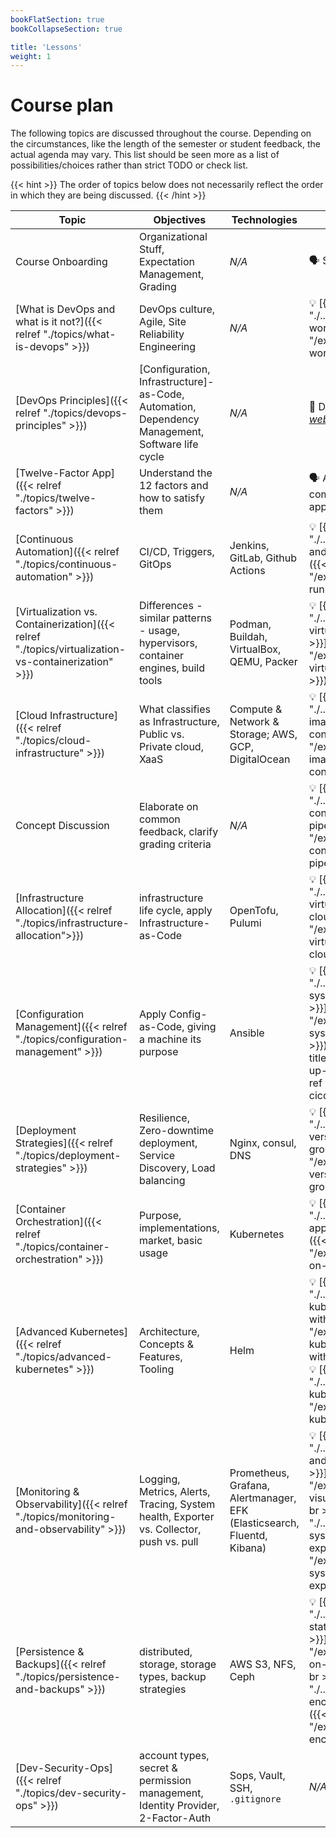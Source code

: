 ```yaml
---
bookFlatSection: true
bookCollapseSection: true

title: 'Lessons'
weight: 1
---
```



Course plan
===========


The following topics are discussed throughout the course. Depending on the circumstances, like the
length of the semester or student feedback, the actual agenda may vary. This list should be
seen more as a list of possibilities/choices rather than strict TODO or check list.
 
{{< hint >}}
The order of topics below does not necessarily reflect the order in which they are
being discussed.
{{< /hint >}}


| Topic                                                                                               | Objectives                                                                                      | Technologies                                                            | Activities(s)                                                                                                                                                                                                                                                                           |
|-----------------------------------------------------------------------------------------------------|-------------------------------------------------------------------------------------------------|-------------------------------------------------------------------------|-----------------------------------------------------------------------------------------------------------------------------------------------------------------------------------------------------------------------------------------------------------------------------------------|
| Course Onboarding                                                                                   | Organizational Stuff, Expectation Management, Grading                                           | *N/A*                                                                   | 🗣 Sticky notes session                                                                                                                                                                                                                                                                 |
| [What is DevOps and what is it not?]({{< relref "./topics/what-is-devops" >}})                      | DevOps culture, Agile, Site Reliability Engineering                                             | *N/A*                                                                   | 💡 [{{< page-title "./../exercises/learn-git-workflows" >}}]({{< ref "/exercises/learn-git-workflows" >}})                                                                                                                                                                              |
| [DevOps Principles]({{< relref "./topics/devops-principles" >}})                                    | [Configuration, Infrastructure]-as-Code, Automation, Dependency Management, Software life cycle | *N/A*                                                                   | 🙌 Demonstrate [*webservice*](https://gitlab.bht-berlin.de/fb6-wp11-devops/webservice) & [*showcase*](https://gitlab.bht-berlin.de/fb6-wp11-devops/showcase)                                                                                                                            |
| [Twelve-Factor App]({{< relref "./topics/twelve-factors" >}})                                       | Understand the 12 factors and how to satisfy them                                               | *N/A*                                                                   | 🗣 Assess Twelve-Factor compliance of an example app {{< br >}}💡                                                                                                                                                                                                                       |
| [Continuous Automation]({{< relref "./topics/continuous-automation" >}})                            | CI/CD, Triggers, GitOps                                                                         | Jenkins, GitLab, Github Actions                                         | 💡 [{{< page-title "./../exercises/define-and-run-pipeline" >}}]({{< ref "/exercises/define-and-run-pipeline" >}})                                                                                                                                                                      |
| [Virtualization vs. Containerization]({{< relref "./topics/virtualization-vs-containerization" >}}) | Differences - similar patterns - usage, hypervisors, container engines, build tools             | Podman, Buildah, VirtualBox, QEMU, Packer                               | 💡 [{{< page-title "./../exercises/spin-up-virtual-machine-locally" >}}]({{< ref "/exercises/spin-up-virtual-machine-locally" >}})                                                                                                                                                      |
| [Cloud Infrastructure]({{< relref "./topics/cloud-infrastructure" >}})                              | What classifies as Infrastructure, Public vs. Private cloud, XaaS                               | Compute & Network & Storage; AWS, GCP, DigitalOcean                     | 💡 [{{< page-title "./../exercises/build-images-and-start-containers" >}}]({{< ref "/exercises/build-images-and-start-containers" >}})                                                                                                                                                  |
| Concept Discussion                                                                                  | Elaborate on common feedback, clarify grading criteria                                          | *N/A*                                                                   | 💡 [{{< page-title "./../exercises/publish-container-images-from-pipeline" >}}]({{< ref "/exercises/publish-container-images-from-pipeline" >}})                                                                                                                                        |
| [Infrastructure Allocation]({{< relref "./topics/infrastructure-allocation">}})                     | infrastructure life cycle, apply Infrastructure-as-Code                                         | OpenTofu, Pulumi                                                        | 💡 [{{< page-title "./../exercises/allocate-virtual-machine-in-cloud" >}}]({{< ref "/exercises/allocate-virtual-machine-in-cloud" >}})                                                                                                                                                  |
| [Configuration Management]({{< relref "./topics/configuration-management" >}})                      | Apply Config-as-Code, giving a machine its purpose                                              | Ansible                                                                 | 💡 [{{< page-title "./../exercises/automate-system-configuration" >}}]({{< ref "/exercises/automate-system-configuration" >}}) {{< br >}}💡 [{{< page-title "./../exercises/set-up-cicd-system" >}}]({{< ref "/exercises/set-up-cicd-system" >}})                                       |
| [Deployment Strategies]({{< relref "./topics/deployment-strategies" >}})                            | Resilience, Zero-downtime deployment, Service Discovery, Load balancing                         | Nginx, consul, DNS                                                      | 💡 [{{< page-title "./../exercises/update-version-as-instance-group" >}}]({{< ref "/exercises/update-version-as-instance-group" >}})                                                                                                                                                    |
| [Container Orchestration]({{< relref "./topics/container-orchestration" >}})                        | Purpose, implementations, market, basic usage                                                   | Kubernetes                                                              | 💡 [{{< page-title "./../exercises/deploy-app-on-kubernetes" >}}]({{< ref "/exercises/deploy-app-on-kubernetes" >}})                                                                                                                                                                    |
| [Advanced Kubernetes]({{< relref "./topics/advanced-kubernetes" >}})                                | Architecture, Concepts & Features, Tooling                                                      | Helm                                                                    | 💡 [{{< page-title "./../exercises/manage-kubernetes-objects-with-helm" >}}]({{< ref "/exercises/manage-kubernetes-objects-with-helm" >}}) {{< br >}}💡 [{{< page-title "./../exercises/provision-kubernetes" >}}]({{< ref "/exercises/provision-kubernetes" >}})                       |
| [Monitoring & Observability]({{< relref "./topics/monitoring-and-observability" >}})                | Logging, Metrics, Alerts, Tracing, System health, Exporter vs. Collector, push vs. pull         | Prometheus, Grafana, Alertmanager, EFK (Elasticsearch, Fluentd, Kibana) | 💡 [{{< page-title "./../exercises/collect-and-visualize-metrics" >}}]({{< ref "/exercises/collect-and-visualize-metrics" >}}) {{< br >}}💡 [{{< page-title "./../exercises/investigate-system-and-write-exporter" >}}]({{< ref "/exercises/investigate-system-and-write-exporter" >}}) |
| [Persistence & Backups]({{< relref "./topics/persistence-and-backups" >}})                          | distributed, storage, storage types, backup strategies                                          | AWS S3, NFS, Ceph                                                       | 💡 [{{< page-title "./../exercises/persist-state-on-kubernetes" >}}]({{< ref "/exercises/persist-state-on-kubernetes" >}}) {{< br >}}💡 [{{< page-title "./../exercises/create-encrypted-backup" >}}]({{< ref "/exercises/create-encrypted-backup" >}})                                 |
| [Dev-Security-Ops]({{< relref "./topics/dev-security-ops" >}})                                      | account types, secret & permission management, Identity Provider, 2-Factor-Auth                 | Sops, Vault, SSH, `.gitignore`                                          | *N/A*                                                                                                                                                                                                                                                                                   |
